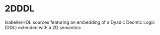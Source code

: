 # 2DDDL
Isabelle/HOL sources featuring an embedding of a Dyadic Deontic Logic (DDL) extended with a 2D semantics
